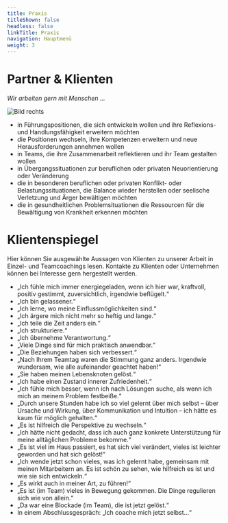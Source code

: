 ```yaml
---
title: Praxis
titleShown: false
headless: false
linkTitle: Praxis
navigation: Hauptmenü
weight: 3
---
```


# Partner & Klienten

*Wir arbeiten gern mit Menschen ...*

![Bild rechts](https://dummyimage.com/600x440/DEE/000)

- in Führungspositionen, die sich entwickeln wollen und ihre Reflexions- und Handlungsfähigkeit erweitern möchten
- die Positionen wechseln, ihre Kompetenzen erweitern und neue Herausforderungen annehmen wollen
- in Teams, die ihre Zusammenarbeit reflektieren und ihr Team gestalten wollen
- in Übergangssituationen zur beruflichen oder privaten Neuorientierung oder Veränderung
- die in besonderen beruflichen oder privaten Konflikt- oder Belastungssituationen, die Balance wieder herstellen oder seelische Verletzung und Ärger bewältigen möchten
- die in gesundheitlichen Problemsituationen die Ressourcen für die Bewältigung von Krankheit erkennen möchten

# Klientenspiegel

Hier können Sie ausgewählte Aussagen von Klienten zu unserer Arbeit in Einzel- und Teamcoachings lesen. Kontakte zu Klienten oder Unternehmen können bei Interesse gern hergestellt werden.

- „Ich fühle mich immer energiegeladen, wenn ich hier war, kraftvoll, positiv gestimmt, zuversichtlich, irgendwie beflügelt.“
- „Ich bin gelassener.“
- „Ich lerne, wo meine Einflussmöglichkeiten sind.“
- „Ich ärgere mich nicht mehr so heftig und lange.“
- „Ich teile die Zeit anders ein.“
- „Ich strukturiere.“
- „Ich übernehme Verantwortung.“
- „Viele Dinge sind für mich praktisch anwendbar.“
- „Die Beziehungen haben sich verbessert.“
- „Nach Ihrem Teamtag waren die Stimmung ganz anders. Irgendwie wundersam, wie alle aufeinander geachtet haben!“
- „Sie haben meinen Lebensknoten gelöst.“
- „Ich habe einen Zustand innerer Zufriedenheit.“
- „Ich fühle mich besser, wenn ich nach Lösungen suche, als wenn ich mich an meinem Problem festbeiße.“
- „Durch unsere Stunden habe ich so viel gelernt über mich selbst – über Ursache und Wirkung, über Kommunikation und Intuition – ich hätte es kaum für möglich gehalten.“
- „Es ist hilfreich die Perspektive zu wechseln.“
- „Ich hätte nicht gedacht, dass ich auch ganz konkrete Unterstützung für meine alltäglichen Probleme bekomme.“
- „Es ist viel im Haus passiert, es hat sich viel verändert, vieles ist leichter geworden und hat sich gelöst!“
- „Ich wende jetzt schon vieles, was ich gelernt habe, gemeinsam mit meinen Mitarbeitern an. Es ist schön zu sehen, wie hilfreich es ist und wie sie sich entwickeln.“
- „Es wirkt auch in meiner Art, zu führen!“
- „Es ist (im Team) vieles in Bewegung gekommen. Die Dinge regulieren sich wie von allein.“
- „Da war eine Blockade (im Team), die ist jetzt gelöst.“
- In einem Abschlussgespräch: „Ich coache mich jetzt selbst...“
